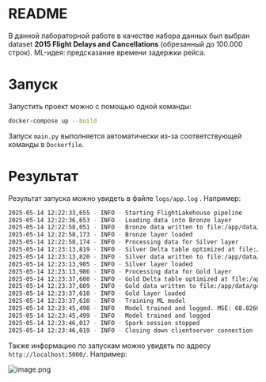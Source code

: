 # README

В данной лабораторной работе в качестве набора данных был выбран dataset **2015 Flight Delays and Cancellations** (обрезанный до 100.000 строк). ML-идея: предсказание времени задержки рейса.

# Запуск

Запустить проект можно с помощью одной команды:

```bash
docker-compose up --build
```

Запуск `main.py` выполняется автоматически из-за соответствующей команды в `Dockerfile`.

# Результат

Результат запуска можно увидеть в файле `logs/app.log` . Например:

```bash
2025-05-14 12:22:33,655 - INFO - Starting FlightLakehouse pipeline
2025-05-14 12:22:36,653 - INFO - Loading data into Bronze layer
2025-05-14 12:22:58,051 - INFO - Bronze data written to file:/app/data/bronze/flights
2025-05-14 12:22:58,173 - INFO - Bronze layer loaded
2025-05-14 12:22:58,174 - INFO - Processing data for Silver layer
2025-05-14 12:23:13,819 - INFO - Silver Delta table optimized at file:/app/data/silver/flights
2025-05-14 12:23:13,820 - INFO - Silver data written to file:/app/data/silver/flights
2025-05-14 12:23:13,985 - INFO - Silver layer loaded
2025-05-14 12:23:13,986 - INFO - Processing data for Gold layer
2025-05-14 12:23:37,608 - INFO - Gold Delta table optimized at file:/app/data/gold/flights
2025-05-14 12:23:37,609 - INFO - Gold data written to file:/app/data/gold/flights
2025-05-14 12:23:37,610 - INFO - Gold layer loaded
2025-05-14 12:23:37,610 - INFO - Training ML model
2025-05-14 12:23:45,498 - INFO - Model trained and logged. MSE: 68.82606866335851, R2: 0.9532979351023791
2025-05-14 12:23:45,499 - INFO - Model trained and logged
2025-05-14 12:23:46,017 - INFO - Spark session stopped
2025-05-14 12:23:46,019 - INFO - Closing down clientserver connection
```

Также информацию по запускам можно увидеть по адресу `http://localhost:5000/`.  Например:

![image.png](image.png)